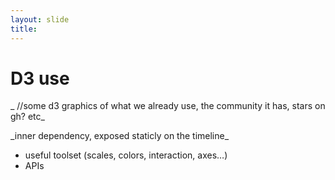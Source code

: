 ```yaml
---
layout: slide
title: 
---
```


# D3 use

_ //some d3 graphics of what we already use, the community it has, stars on gh? etc_

<aside class="notes" markdown="1">
_inner dependency, exposed staticly on the timeline_
  
* useful toolset (scales, colors, interaction, axes…)
* APIs

</aside>